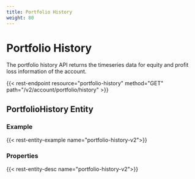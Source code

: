 ```yaml
---
title: Portfolio History
weight: 80
---
```


# Portfolio History

The portfolio history API returns the timeseries data for equity and profit loss information of the account.

{{< rest-endpoint resource="portfolio-history" method="GET" path="/v2/account/portfolio/history" >}}

## PortfolioHistory Entity

### Example
{{< rest-entity-example name="portfolio-history-v2">}}

### Properties
{{< rest-entity-desc name="portfolio-history-v2">}}
